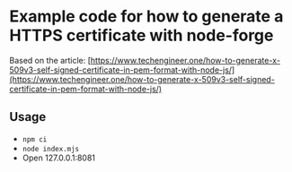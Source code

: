 # Example code for how to generate a HTTPS certificate with node-forge

Based on the article: [https://www.techengineer.one/how-to-generate-x-509v3-self-signed-certificate-in-pem-format-with-node-js/](https://www.techengineer.one/how-to-generate-x-509v3-self-signed-certificate-in-pem-format-with-node-js/)

## Usage

* ```npm ci```
* ```node index.mjs```
* Open 127.0.0.1:8081
